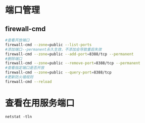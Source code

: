 # 端口管理

## firewall-cmd

```bash
#查看开放端口
firewall-cmd --zone=public --list-ports
#添加端口--permanent永久生效，不添加会导致重启失效
firewall-cmd --zone=public --add-port=8388/tcp --permanent
#删除端口
firewall-cmd --zone=public --remove-port=8388/tcp --permanent
#查看指定端口是否开放
firewall-cmd --zone=public --query-port=8388/tcp
#更新防火墙规则
firewall-cmd --reload

```

# 查看在用服务端口

```
netstat -tln
```

